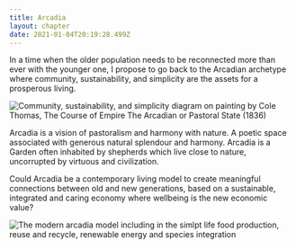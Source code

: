 ```yaml
---
title: Arcadia
layout: chapter
date: 2021-01-04T20:19:28.499Z
---
```

In a time when the older population needs to be reconnected more than ever with the younger one, I propose to go back to the Arcadian archetype where community, sustainability, and simplicity are the assets for a prosperous living. 

![Community, sustainability, and simplicity diagram on painting by Cole Thomas, The Course of Empire The Arcadian or Pastoral State (1836)](/assets/uploads/arcadiaintro.jpg "Community, sustainability, and simplicity diagram on painting by Cole Thomas, The Course of Empire The Arcadian or Pastoral State (1836)")

Arcadia is a vision of pastoralism and harmony with nature. A poetic space associated with generous natural splendour and harmony. Arcadia is a Garden often inhabited by shepherds which live close to nature, uncorrupted by virtuous and civilization. 

Could Arcadia be a contemporary living model to create meaningful connections between old and new generations, based on a sustainable, integrated and caring economy where wellbeing is the new economic value?

![The modern arcadia model including in the simlpt life food production, reuse and recycle, renewable energy and species integration](/assets/uploads/arcadia-model.jpg "The modern arcadia model including in the simlpt life food production, reuse and recycle, renewable energy and species integration")